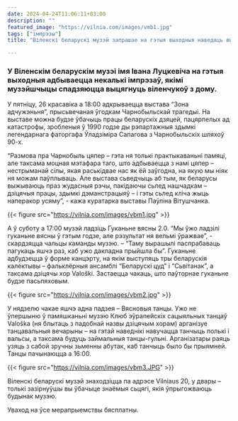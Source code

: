 ```yaml
---
date: 2024-04-24T11:06:11+03:00
description: ""
featured_image: "https://vilnia.com/images/vmb1.jpg"
tags: ["імпрэзы"]
title: "Віленскі беларускі музэй запрашае на гэтыя выходныя наведаць выставу пра Чарнобыль, патанчыць і паўторна пагукаць вясну"

---
```


### У Віленскім беларускім музэі імя Івана Луцкевіча на гэтыя выходныя адбываецца некалькі імпрэзаў, якімі музэйшчыцы спадзяюцца выцягнуць віленчукоў з дому. 

У пятніцу, 26 красавіка а 18:00 адкрываецца выстава “Зона адчужэньня”, прысьвечаная ўгодкам Чарнобыльскай трагедыі. На выставе можна будзе ўбачыць працы беларускіх дзяцей, пацярпелых ад катастрофы, зробленыя ў 1990 годзе ды рэпартажныя здымкі легендарнага фаторгафа Ўладзіміра Сапагова з Чарнобыльскіх шляхоў 90-х.

“Размова пра Чарнобыль цяпер – гэта ня толькі практыкаваньні памяці, але таксама моцная мэтафара таго, што адбываецца з намі цяпер – нестрыманай сілы, якая раськідвае нас як ёй заўгодна, на якую мы ніяк ня можам паўплываць. Але выстава сьведчыць аб тым, як беларусы выжываюць праз жудасныя рэчы, пакідаючы сьлед нашчадкам – дзіцячыя працы, здымкі дэманстрацыяў – і гэты сьлед кліча жыць наперакор усяму”, - кажа куратарка выставы Паўліна Вітушчанка.

{{< figure src="https://vilnia.com/images/vbm1.jpg" >}} 

А ў суботу а 17:00 музэй ладзіць Гуканьне вясны 2.0. “Мы ўжо ладзілі гуканьне вясны ў гэтым годзе, але рэзультат ня вельмі ўражвае”, - скардзяцца чальцы каманды музэю. – “Таму вырашылі паспрабаваць пагукаць яшчэ раз, каб ужо дакладна прыйшла бы”. Гуканьне адбудзецца ў форме канцэрту, на якім выступяць тры беларускія калектывы – фальклёрныя ансамблі “Беларускі цуд” і “Сьвітанак”, а таксама дзіцячы хор Valoški. Застаецца чакаць, што паўторнае гуканьне будзе пасьпяховым.

{{< figure src="https://vilnia.com/images/vbm2.jpg" >}}

У нядзелю чакае яшчэ адна падзея – Вясновыя танцы. Ужо не ўпершыню ў памяшканьні музэю Клюб эўрапейскіх сацыяльных танцаў Valoška (ня блытаць з падобнай назвы дзіцячым хорам) арганізуе танцавальныя вечарыны – на гэтай наведнікі навучацца танчыць полькі і вальсы, а таксама будуць займальныя танцы-гульні. Арганізатары раяць узяць з сабой зручны зьменны абутак, каб танчыць было бы прыямней. Танцы пачынаюцца а 16:00. 

{{< figure src="https://vilnia.com/images/vbm3.JPG" >}}


Віленскі беларускі музэй знаходзіцца па адрэсе Vilniaus 20, у двары – толькі зазірнуўшы вы ўбачыце знаёмыя сьцягі, якія ўпрыгожваюць будынак музэю.

Уваход на ўсе мерапрыемствы бясплатны.